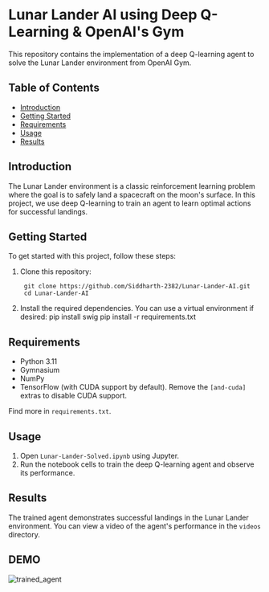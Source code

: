 # Lunar Lander AI using Deep Q-Learning & OpenAI's Gym

This repository contains the implementation of a deep Q-learning agent to solve the Lunar Lander environment from OpenAI Gym.

## Table of Contents

- [Introduction](#introduction)
- [Getting Started](#getting-started)
- [Requirements](#requirements)
- [Usage](#usage)
- [Results](#results)

## Introduction

The Lunar Lander environment is a classic reinforcement learning problem where the goal is to safely land a spacecraft on the moon's surface. In this project, we use deep Q-learning to train an agent to learn optimal actions for successful landings.

## Getting Started

To get started with this project, follow these steps:

1. Clone this repository:

        git clone https://github.com/Siddharth-2382/Lunar-Lander-AI.git
        cd Lunar-Lander-AI

2. Install the required dependencies. You can use a virtual environment if desired:
        pip install swig
        pip install -r requirements.txt

## Requirements

- Python 3.11
- Gymnasium
- NumPy
- TensorFlow (with CUDA support by default). Remove the `[and-cuda]` extras to disable CUDA support.

Find more in `requirements.txt`.

## Usage

1. Open `Lunar-Lander-Solved.ipynb` using Jupyter.
2. Run the notebook cells to train the deep Q-learning agent and observe its performance.

## Results

The trained agent demonstrates successful landings in the Lunar Lander environment. You can view a video of the agent's performance in the `videos` directory.

## DEMO

![trained_agent](https://github.com/Siddharth-2382/Lunar-Lander-AI/assets/94699055/9a0dab80-0fa7-4a22-ac0e-ad141021b6f8)
